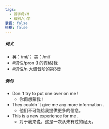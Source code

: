```yaml
---
tags:
  - 首字母/M
  - 级别/小学
掌握: false
模糊: false
---
```

##### 词义
- 英：/mi/； 美：/mi/
- #词性/pron  (I 的宾格)我
- #词性/n  大调音阶的第3音
##### 例句
- Don 't try to put one over on me !
	- 你甭想蒙我！
- They couldn 't give me any more information .
	- 他们不可能给我提供更多的信息。
- This is a new experience for me .
	- 对于我来说，这是一次从未有过的经历。

